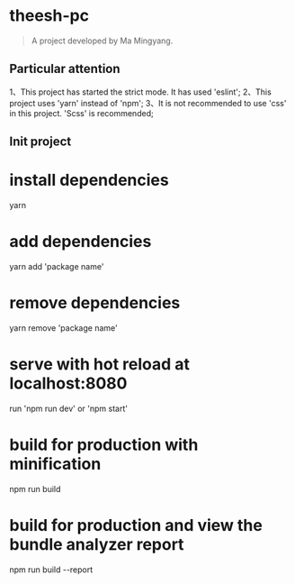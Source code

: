 # theesh-pc

> A project developed by Ma Mingyang.

## Particular attention
1、This project has started the strict mode. It has used 'eslint';
2、This project uses 'yarn' instead of 'npm';
3、It is not recommended to use 'css' in this project. 'Scss' is recommended;

## Init project

# install dependencies
yarn

# add dependencies
yarn add 'package name'

# remove dependencies
yarn remove 'package name'

# serve with hot reload at localhost:8080
run 'npm run dev' or 'npm start'

# build for production with minification
npm run build

# build for production and view the bundle analyzer report
npm run build --report
